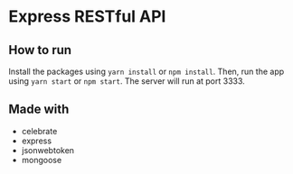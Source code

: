 # Express RESTful API

## How to run

Install the packages using `yarn install` or `npm install`. Then, run the app using `yarn start` or `npm start`. The server will run at port 3333.

## Made with

- celebrate
- express
- jsonwebtoken
- mongoose
